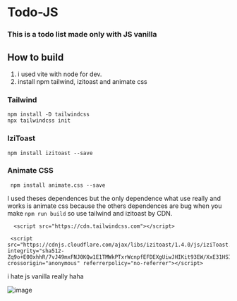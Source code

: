 # Todo-JS
### This is a todo list made only with JS vanilla

## How to build
1) i used vite with node for dev.
2) install npm tailwind, izitoast and animate css
### Tailwind
```
npm install -D tailwindcss
npx tailwindcss init
```
### IziToast
```
npm install izitoast --save
```
### Animate CSS
```
 npm install animate.css --save
```
I used theses dependences but the only dependence what use really and works is animate css because the others dependences are bug when you make ``` npm run build ``` so use tailwind and izitoast by CDN.
```
  <script src="https://cdn.tailwindcss.com"></script>

 <script src="https://cdnjs.cloudflare.com/ajax/libs/izitoast/1.4.0/js/iziToast.min.js" integrity="sha512-Zq9o+E00xhhR/7vJ49mxFNJ0KQw1E1TMWkPTxrWcnpfEFDEXgUiwJHIKit93EW/XxE31HSI5GEOW06G6BF1AtA==" crossorigin="anonymous" referrerpolicy="no-referrer"></script>
```
i hate js vanilla really haha


![image](https://github.com/GodDoesNotPlayDice/Todo-JS/assets/104604407/f5f36182-202e-4af0-8eeb-a12c3662b00d)
